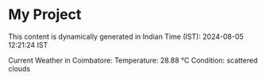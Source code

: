 # My Project

This content is dynamically generated in Indian Time (IST): 2024-08-05 12:21:24 IST


Current Weather in Coimbatore:
Temperature: 28.88 °C
Condition: scattered clouds
